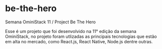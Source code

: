 # be-the-hero
Semana OminiStack 11 / Project Be The Hero

Esse é um projeto que foi desenvolvido na 11° edição da semana OminiStack,
no projeto foram utlizadas as principais tecnologias que estão em alta no mercado,
como React.js, React Native, Node.js dentre outras.
